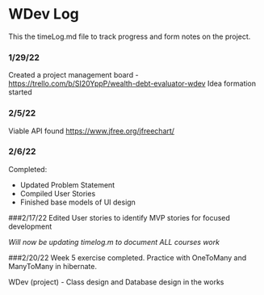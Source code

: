 # WDev Log
This the timeLog.md file to track progress and form notes on the project.

### 1/29/22
Created a project management board - https://trello.com/b/SI20YppP/wealth-debt-evaluator-wdev
Idea formation started

### 2/5/22
Viable API found https://www.jfree.org/jfreechart/

### 2/6/22
Completed:
* Updated Problem Statement
* Compiled User Stories
* Finished base models of UI design

###2/17/22
Edited User stories to identify MVP stories for focused development

_Will now be updating timelog.m to document ALL courses work_

###2/20/22
Week 5 exercise completed. Practice with OneToMany and ManyToMany in hibernate.

WDev (project) - Class design and Database design in the works
